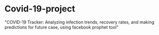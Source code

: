 # Covid-19-project
"COVID-19 Tracker: Analyzing infection trends, recovery rates, and making predictions for future case, using facebook prophet tool"
